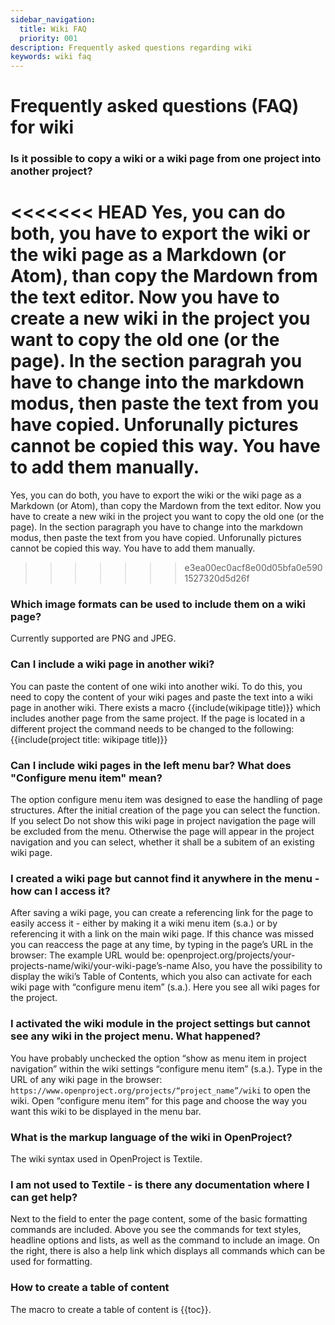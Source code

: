```yaml
---
sidebar_navigation:
  title: Wiki FAQ
  priority: 001
description: Frequently asked questions regarding wiki
keywords: wiki faq
---
```


# Frequently asked questions (FAQ) for wiki

### Is it possible to copy a wiki or a wiki page from one project into another project?

<<<<<<< HEAD
Yes, you can do both, you have to export the wiki or the wiki page as a Markdown (or Atom), than copy the Mardown from the text editor. Now you have to create a new wiki in the project you want to copy the old one (or the page). In the section paragrah you have to change into the markdown modus, then paste the text from you have copied. Unforunally pictures cannot be copied this way. You have to add them manually. 
=======
Yes, you can do both, you have to export the wiki or the wiki page as a Markdown (or Atom), than copy the Mardown from the text editor. Now you have to create a new wiki in the project you want to copy the old one (or the page). In the section paragraph you have to change into the markdown modus, then paste the text from you have copied. Unforunally pictures cannot be copied this way. You have to add them manually. 
>>>>>>> e3ea00ec0acf8e00d05bfa0e5901527320d5d26f

### Which image formats can be used to include them on a wiki page?

Currently supported are PNG and JPEG.

### Can I include a wiki page in another wiki?

You can paste the content of one wiki into another wiki. To do this, you need to copy the content of your wiki pages and paste the text into a wiki page in another wiki.
There exists a macro {{include(wikipage title)}} which includes another page from the same project.
If the page is located in a different project the command needs to be changed to the following: {{include(project title: wikipage title)}}

### Can I include wiki pages in the left menu bar? What does "Configure menu item" mean? 

The option configure menu item was designed to ease the handling of page structures.
After the initial creation of the page you can select the function. If you select Do not show this wiki page in project navigation the page will be excluded from the menu.
Otherwise the page will appear in the project navigation and you can select, whether it shall be a subitem of an existing wiki page.

### I created a wiki page but cannot find it anywhere in the menu - how can I access it?

After saving a wiki page, you can create a referencing link for the page to easily access it - either by making it a wiki menu item (s.a.) or by referencing it with a link on the main wiki page. If this chance was missed you can reaccess the page at any time, by typing in the page’s URL in the browser:
The example URL would be: openproject.org/projects/your-projects-name/wiki/your-wiki-page’s-name
Also, you have the possibility to display the wiki’s Table of Contents, which you also can activate for each wiki page with “configure menu item” (s.a.). Here you see all wiki pages for the project.

### I activated the wiki module in the project settings but cannot see any wiki in the project menu. What happened?

You have probably unchecked the option “show as menu item in project navigation” within the wiki settings “configure menu item” (s.a.). Type in the URL of any wiki page in the browser: `https://www.openproject.org/projects/“project_name”/wiki` to open the wiki. Open “configure menu item” for this page and choose the way you want this wiki to be displayed in the menu bar.

### What is the markup language of the wiki in OpenProject?

The wiki syntax used in OpenProject is Textile.

### I am not used to Textile - is there any documentation where I can get help?

Next to the field to enter the page content, some of the basic formatting commands are included.
Above you see the commands for text styles, headline options and lists, as well as the command to include an image.
On the right, there is also a help link which displays all commands which can be used for formatting.

### How to create a table of content

The macro to create a table of content is {{toc}}.
